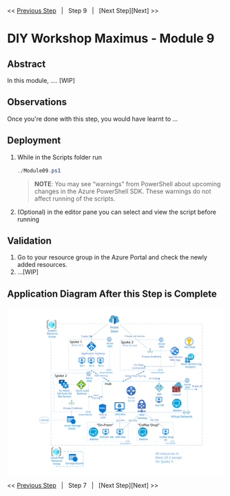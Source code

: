 << [Previous Step][Prev]&nbsp;&nbsp;&nbsp;|&nbsp;&nbsp;&nbsp;Step 9&nbsp;&nbsp;&nbsp;|&nbsp;&nbsp;&nbsp;[Next Step][Next] >> 

# DIY Workshop Maximus - Module 9

## Abstract
In this module, .... [WIP]

## Observations
Once you're done with this step, you would have learnt to ...

## Deployment
1. While in the Scripts folder run
   ```powershell
   ./Module09.ps1
   ```
   > **NOTE**: You may see “warnings” from PowerShell about upcoming changes in the Azure PowerShell SDK. These warnings do not affect running of the scripts.

2. (Optional) in the editor pane you can select and view the script before running

## Validation
1. Go to your resource group in the Azure Portal and check the newly added resources.
2. ...[WIP]



## Application Diagram After this Step is Complete
[![1]][1]

<< [Previous Step][Prev]&nbsp;&nbsp;&nbsp;|&nbsp;&nbsp;&nbsp;Step 7&nbsp;&nbsp;&nbsp;|&nbsp;&nbsp;&nbsp;[Next Step][Next] >> 

<!--Link References-->
[Prev]: ./Module08.md


<!--Image References-->
[1]: ./Media/Step9.svg "As built diagram for step 9" 